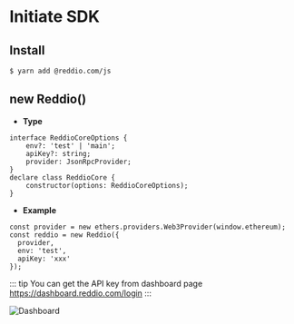 # Initiate SDK

## Install

```sh
$ yarn add @reddio.com/js
```


## new Reddio()

- **Type**

```tsx
interface ReddioCoreOptions {
    env?: 'test' | 'main';
    apiKey?: string;
    provider: JsonRpcProvider;
}
declare class ReddioCore {
    constructor(options: ReddioCoreOptions);
}
```

- **Example**

```tsx
const provider = new ethers.providers.Web3Provider(window.ethereum);
const reddio = new Reddio({
  provider,
  env: 'test',
  apiKey: 'xxx'
});
```

::: tip
You can get the API key from dashboard page https://dashboard.reddio.com/login
:::

![Dashboard](/dashboard-quickstart.png)